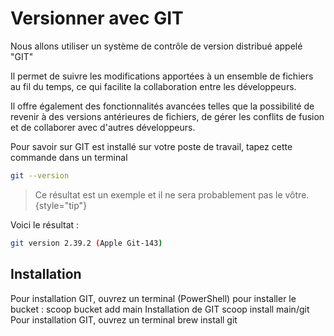 # Versionner avec GIT

Nous allons utiliser un système de contrôle de version distribué appelé "GIT"

Il permet de suivre les modifications apportées à un ensemble de fichiers au fil du temps, ce qui facilite la collaboration entre les développeurs.

Il offre également des fonctionnalités avancées telles que la possibilité de revenir à des versions antérieures de fichiers, de gérer les conflits de fusion et de collaborer avec d'autres développeurs.

Pour savoir sur GIT est installé sur votre poste de travail, tapez cette commande dans un terminal

````Bash
git --version
````

> Ce résultat est un exemple et il ne sera probablement pas le vôtre.
{style="tip"}

Voici le résultat :

````Bash
git version 2.39.2 (Apple Git-143)
````

## Installation

<tabs>
    <tab title="WINDOWS">
        Pour installation GIT, ouvrez un terminal (PowerShell) pour installer le bucket :
        <code-block lang="Bash">
        scoop bucket add main
        </code-block>
        Installation de GIT
        <code-block lang="Bash">
        scoop install main/git
        </code-block>
    </tab>
    <tab title="MAC OS">
        Pour installation GIT, ouvrez un terminal
        <code-block lang="Bash">
        brew install git
        </code-block>
    </tab>
</tabs>
